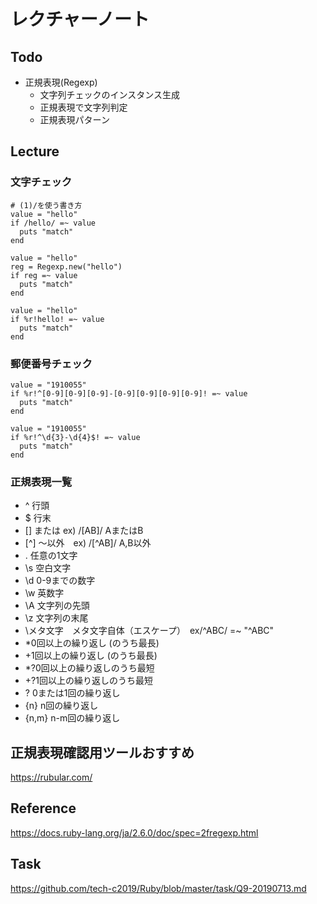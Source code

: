 # レクチャーノート

## Todo
- 正規表現(Regexp) 
    - 文字列チェックのインスタンス生成
    - 正規表現で文字列判定
    - 正規表現パターン   

## Lecture

### 文字チェック
```
# (1)/を使う書き方
value = "hello"
if /hello/ =~ value 
  puts "match"
end
```

```
value = "hello"
reg = Regexp.new("hello")
if reg =~ value
  puts "match"
end
```

```
value = "hello"
if %r!hello! =~ value
  puts "match"
end
```

### 郵便番号チェック
```
value = "1910055"
if %r!^[0-9][0-9][0-9]-[0-9][0-9][0-9][0-9]! =~ value
  puts "match"
end
```

```
value = "1910055"
if %r!^\d{3}-\d{4}$! =~ value
  puts "match"
end
```

### 正規表現一覧
- ^ 行頭
- $ 行末
- [] または ex) /[AB]/ AまたはB
- [^] 〜以外　ex) /[^AB]/ A,B以外
- . 任意の1文字
- \s 空白文字
- \d 0-9までの数字
- \w 英数字
- \A 文字列の先頭
- \z 文字列の末尾
- \メタ文字　メタ文字自体（エスケープ）　ex/^ABC/ =~ "^ABC"
- *0回以上の繰り返し (のうち最長)
- +1回以上の繰り返し (のうち最長)
- *?0回以上の繰り返しのうち最短
- +?1回以上の繰り返しのうち最短
- ? 0または1回の繰り返し
- {n} n回の繰り返し
- {n,m} n-m回の繰り返し

## 正規表現確認用ツールおすすめ
https://rubular.com/  

## Reference
https://docs.ruby-lang.org/ja/2.6.0/doc/spec=2fregexp.html   

## Task
https://github.com/tech-c2019/Ruby/blob/master/task/Q9-20190713.md

